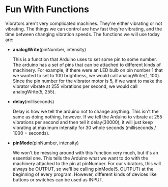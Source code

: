 # Fun With Functions
Vibrators aren't very complicated machines. They're either vibrating or not vibrating. The things we can control are how fast they're vibrating, and the time between changing vibration speeds. The functions we will use today are:
* **analogWrite**(pinNumber, intensity)
    
    This is a function that Arduino uses to set some pin to some number. The arduino has a set of pins that can be attached to different kinds of machinery. For example, if there were an LED bulb on pin number 1 that we wanted to set to 100 brightness, we would call analogWrite(1, 100). Since the pin number for the vibrator motor is 5, if we want to make the vibrator vibrate at 255 vibrations per second, we would call analogWrite(5, 255).
    
* **delay**(milliseconds)

  Delay is how we tell the arduino not to change anything. This isn't the same as doing nothing, however. If we tell the Arduino to vibrate at 255 vibrations per second and then tell it delay(30000), it will just keep vibrating at maximum intensity for 30 whole seconds (milliseconds / 1000 = seconds).

* **pinMode**(pinNumber, intensity)

  We won't be messing around with this function very much, but it's an essential one. This tells the Arduino what we want to do with the machinery attached to the pin at pinNumber. For our vibrators, this will always be OUTPUT, so we'll be calling pinMode(5, OUTPUT) at the beginning of every program. However, different kinds of devices like buttons or switches can be used as INPUT.
 

